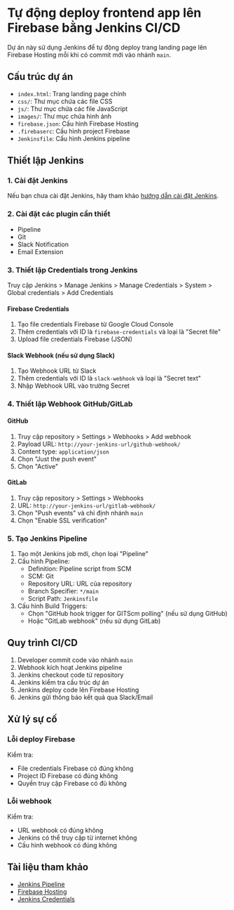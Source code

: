 # Tự động deploy frontend app lên Firebase bằng Jenkins CI/CD

Dự án này sử dụng Jenkins để tự động deploy trang landing page lên Firebase Hosting mỗi khi có commit mới vào nhánh `main`.

## Cấu trúc dự án

- `index.html`: Trang landing page chính
- `css/`: Thư mục chứa các file CSS
- `js/`: Thư mục chứa các file JavaScript
- `images/`: Thư mục chứa hình ảnh
- `firebase.json`: Cấu hình Firebase Hosting
- `.firebaserc`: Cấu hình project Firebase
- `Jenkinsfile`: Cấu hình Jenkins pipeline

## Thiết lập Jenkins

### 1. Cài đặt Jenkins

Nếu bạn chưa cài đặt Jenkins, hãy tham khảo [hướng dẫn cài đặt Jenkins](https://www.jenkins.io/doc/book/installing/).

### 2. Cài đặt các plugin cần thiết

- Pipeline
- Git
- Slack Notification
- Email Extension

### 3. Thiết lập Credentials trong Jenkins

Truy cập Jenkins > Manage Jenkins > Manage Credentials > System > Global credentials > Add Credentials

#### Firebase Credentials

1. Tạo file credentials Firebase từ Google Cloud Console
2. Thêm credentials với ID là `firebase-credentials` và loại là "Secret file"
3. Upload file credentials Firebase (JSON)

#### Slack Webhook (nếu sử dụng Slack)

1. Tạo Webhook URL từ Slack
2. Thêm credentials với ID là `slack-webhook` và loại là "Secret text"
3. Nhập Webhook URL vào trường Secret

### 4. Thiết lập Webhook GitHub/GitLab

#### GitHub

1. Truy cập repository > Settings > Webhooks > Add webhook
2. Payload URL: `http://your-jenkins-url/github-webhook/`
3. Content type: `application/json`
4. Chọn "Just the push event"
5. Chọn "Active"

#### GitLab

1. Truy cập repository > Settings > Webhooks
2. URL: `http://your-jenkins-url/gitlab-webhook/`
3. Chọn "Push events" và chỉ định nhánh `main`
4. Chọn "Enable SSL verification"

### 5. Tạo Jenkins Pipeline

1. Tạo một Jenkins job mới, chọn loại "Pipeline"
2. Cấu hình Pipeline:
   - Definition: Pipeline script from SCM
   - SCM: Git
   - Repository URL: URL của repository
   - Branch Specifier: `*/main`
   - Script Path: `Jenkinsfile`
3. Cấu hình Build Triggers:
   - Chọn "GitHub hook trigger for GITScm polling" (nếu sử dụng GitHub)
   - Hoặc "GitLab webhook" (nếu sử dụng GitLab)

## Quy trình CI/CD

1. Developer commit code vào nhánh `main`
2. Webhook kích hoạt Jenkins pipeline
3. Jenkins checkout code từ repository
4. Jenkins kiểm tra cấu trúc dự án
5. Jenkins deploy code lên Firebase Hosting
6. Jenkins gửi thông báo kết quả qua Slack/Email

## Xử lý sự cố

### Lỗi deploy Firebase

Kiểm tra:
- File credentials Firebase có đúng không
- Project ID Firebase có đúng không
- Quyền truy cập Firebase có đủ không

### Lỗi webhook

Kiểm tra:
- URL webhook có đúng không
- Jenkins có thể truy cập từ internet không
- Cấu hình webhook có đúng không

## Tài liệu tham khảo

- [Jenkins Pipeline](https://www.jenkins.io/doc/book/pipeline/)
- [Firebase Hosting](https://firebase.google.com/docs/hosting)
- [Jenkins Credentials](https://www.jenkins.io/doc/book/using/using-credentials/)
